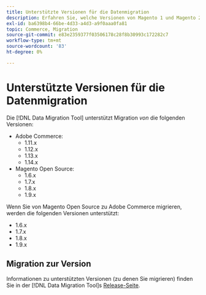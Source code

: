 ```yaml
---
title: Unterstützte Versionen für die Datenmigration
description: Erfahren Sie, welche Versionen von Magento 1 und Magento 2 die [!DNL Data Migration Tool] unterstützt.
exl-id: ba6398b4-66be-4d33-a4d3-a9f0aaa0fa81
topic: Commerce, Migration
source-git-commit: e83e2359377f03506178c28f8b30993c172282c7
workflow-type: tm+mt
source-wordcount: '83'
ht-degree: 0%

---
```


# Unterstützte Versionen für die Datenmigration

Die [!DNL Data Migration Tool] unterstützt Migration _von_ die folgenden Versionen:

* Adobe Commerce:
   * 1.11.x
   * 1.12.x
   * 1.13.x
   * 1.14.x
* Magento Open Source:
   * 1.6.x
   * 1.7.x
   * 1.8.x
   * 1.9.x

Wenn Sie von Magento Open Source zu Adobe Commerce migrieren, werden die folgenden Versionen unterstützt:

* 1.6.x
* 1.7.x
* 1.8.x
* 1.9.x

## Migration zur Version

Informationen zu unterstützten Versionen (zu denen Sie migrieren) finden Sie in der [!DNL Data Migration Tool]s [Release-Seite](https://github.com/magento/data-migration-tool/releases).
